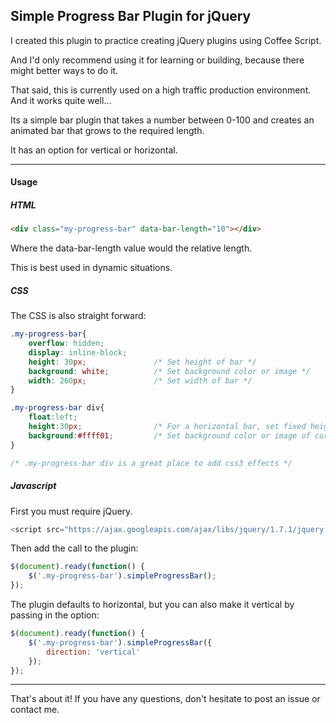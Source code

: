 ## Simple Progress Bar Plugin for jQuery


I created this plugin to practice creating jQuery plugins using Coffee Script.

And I'd only recommend using it for learning or building, because there might better ways to do it.

That said, this is currently used on a high traffic production environment. And it works quite well...

Its a simple bar plugin that takes a number between 0-100 and creates an animated bar that grows to the required length.

It has an option for vertical or horizontal.

---

#### Usage

##### HTML

```html
<div class="my-progress-bar" data-bar-length="10"></div>
```

Where the data-bar-length value would the relative length.

This is best used in dynamic situations.

##### CSS

The CSS is also straight forward:

```css
.my-progress-bar{
	overflow: hidden;
	display: inline-block;
	height: 30px; 				/* Set height of bar */
	background: white;			/* Set background color or image */
	width: 260px;				/* Set width of bar */
}

.my-progress-bar div{
	float:left;
	height:30px;				/* For a horizontal bar, set fixed height, for vertical bar, set fixed width */
	background:#ffff01;			/* Set background color or image of current bar */
}

/* .my-progress-bar div is a great place to add css3 effects */
```

##### Javascript
First you must require jQuery.

```js
<script src="https://ajax.googleapis.com/ajax/libs/jquery/1.7.1/jquery.min.js"></script>
```

Then add the call to the plugin:

```js
$(document).ready(function() {
	$('.my-progress-bar').simpleProgressBar();
});
```

The plugin defaults to horizontal, but you can also make it vertical by passing in the option:

```js
$(document).ready(function() {
	$('.my-progress-bar').simpleProgressBar({
		direction: 'vertical'
	});
});
```

---

That's about it!  If you have any questions, don't hesitate to post an issue or contact me.